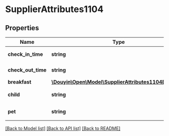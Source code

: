 # SupplierAttributes1104

## Properties
Name | Type | Description | Notes
------------ | ------------- | ------------- | -------------
**check_in_time** | **string** | 入住时间(HH:mm) | 
**check_out_time** | **string** | 离店时间(HH:mm) | 
**breakfast** | [**\Douyin\Open\Model\SupplierAttributes1104Breakfast**](SupplierAttributes1104Breakfast.md) |  | 
**child** | **string** | 儿童政策(&lt;&#x3D;500字) | [optional] 
**pet** | **string** | 宠物政策(&lt;&#x3D;500字) | [optional] 

[[Back to Model list]](../../README.md#documentation-for-models) [[Back to API list]](../../README.md#documentation-for-api-endpoints) [[Back to README]](../../README.md)

